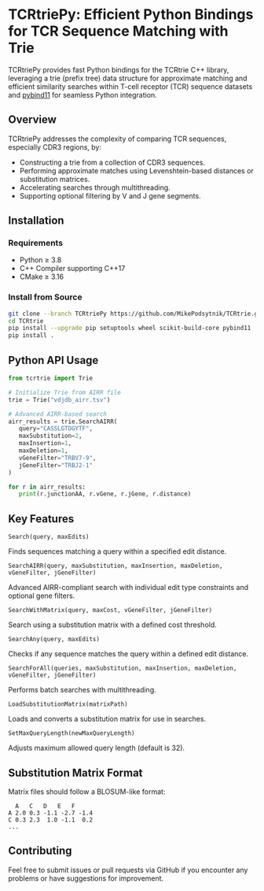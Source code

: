 # TCRtriePy: Efficient Python Bindings for TCR Sequence Matching with Trie

TCRtriePy provides fast Python bindings for the TCRtrie C++ library, leveraging a trie (prefix tree) data structure for approximate matching and efficient similarity searches within T-cell receptor (TCR) sequence datasets and [pybind11](https://github.com/pybind/pybind11) for seamless Python integration.
## Overview

TCRtriePy addresses the complexity of comparing TCR sequences, especially CDR3 regions, by:

* Constructing a trie from a collection of CDR3 sequences.
* Performing approximate matches using Levenshtein-based distances or substitution matrices.
* Accelerating searches through multithreading.
* Supporting optional filtering by V and J gene segments.

## Installation

### Requirements

* Python ≥ 3.8
* C++ Compiler supporting C++17
* CMake ≥ 3.16

### Install from Source

```bash
git clone --branch TCRtriePy https://github.com/MikePodsytnik/TCRtrie.git
cd TCRtrie
pip install --upgrade pip setuptools wheel scikit-build-core pybind11
pip install .
```

## Python API Usage

```python
from tcrtrie import Trie

# Initialize Trie from AIRR file
trie = Trie("vdjdb_airr.tsv")

# Advanced AIRR-based search
airr_results = trie.SearchAIRR(
   query="CASSLGTDGYTF",
   maxSubstitution=2,
   maxInsertion=1,
   maxDeletion=1,
   vGeneFilter="TRBV7-9",
   jGeneFilter="TRBJ2-1"
)

for r in airr_results:
   print(r.junctionAA, r.vGene, r.jGene, r.distance)
```

## Key Features

`Search(query, maxEdits)`

Finds sequences matching a query within a specified edit distance.

`SearchAIRR(query, maxSubstitution, maxInsertion, maxDeletion, vGeneFilter, jGeneFilter)`

Advanced AIRR-compliant search with individual edit type constraints and optional gene filters.

`SearchWithMatrix(query, maxCost, vGeneFilter, jGeneFilter)`

Search using a substitution matrix with a defined cost threshold.

`SearchAny(query, maxEdits)`

Checks if any sequence matches the query within a defined edit distance.

`SearchForAll(queries, maxSubstitution, maxInsertion, maxDeletion, vGeneFilter, jGeneFilter)`

Performs batch searches with multithreading.

`LoadSubstitutionMatrix(matrixPath)`

Loads and converts a substitution matrix for use in searches.

`SetMaxQueryLength(newMaxQueryLength)`

Adjusts maximum allowed query length (default is 32).

## Substitution Matrix Format

Matrix files should follow a BLOSUM-like format:

```
  A   C   D   E   F
A 2.0 0.3 -1.1 -2.7 -1.4
C 0.3 2.3  1.0 -1.1  0.2
...
```

## Contributing

Feel free to submit issues or pull requests via GitHub if you encounter any problems or have suggestions for improvement.
